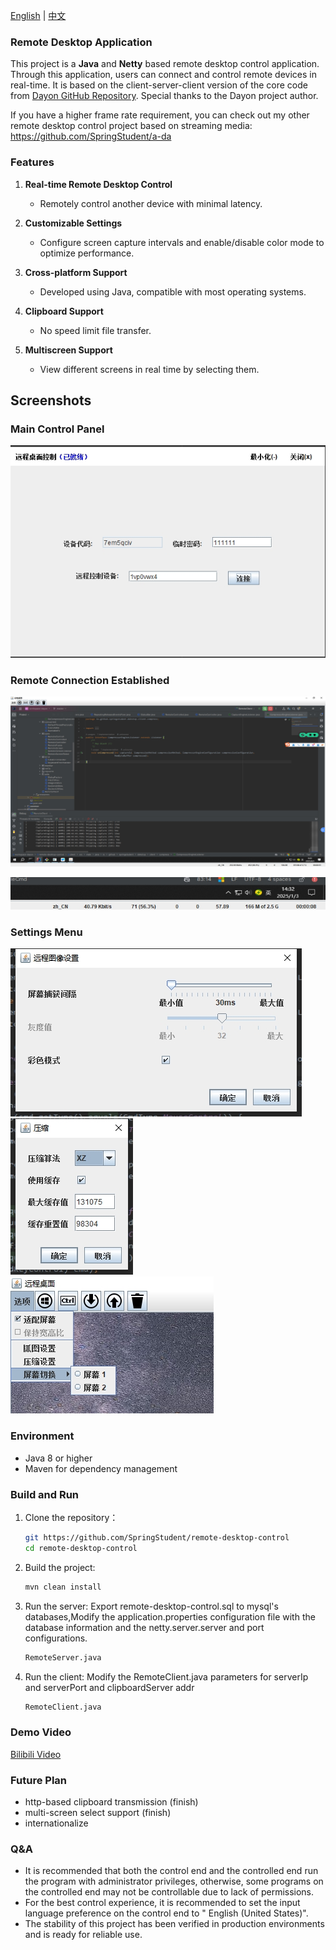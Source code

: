 [English](README.md) | [中文](README_zh.md)

### Remote Desktop Application

This project is a **Java** and **Netty** based remote desktop control application. Through this application, users can
connect and control remote devices in real-time. It is based on the client-server-client version of the core code
from [Dayon GitHub Repository](https://github.com/RetGal/Dayon). Special thanks to the Dayon project author.

If you have a higher frame rate requirement, you can check out my other remote desktop control project based on
streaming media: https://github.com/SpringStudent/a-da

### Features

1. **Real-time Remote Desktop Control**
    * Remotely control another device with minimal latency.

2. **Customizable Settings**
    * Configure screen capture intervals and enable/disable color mode to optimize performance.

3. **Cross-platform Support**
    * Developed using Java, compatible with most operating systems.

4. **Clipboard Support**
    * No speed limit file transfer.

5. **Multiscreen Support**
    * View different screens in real time by selecting them.

## Screenshots

### Main Control Panel

![remote-desktop-control](z_launcher.png)

### Remote Connection Established

![remote-desktop-control](z_screen.png)

![remote-desktop-control](z_monitor.png)

### Settings Menu

![remote-desktop-control](z_screen_setting.png)
![remote-desktop-control](z_compress_setting.png)
![remote-desktop-control](z_clipboard.png)

### Environment

* Java 8 or higher
* Maven for dependency management

### Build and Run

1. Clone the repository：
   ```bash
   git https://github.com/SpringStudent/remote-desktop-control
   cd remote-desktop-control
   ```

2. Build the project:
   ```bash
   mvn clean install
   ```

3. Run the server: Export remote-desktop-control.sql to mysql's databases,Modify the application.properties configuration file with the database information and the
   netty.server.server and port configurations.
   ```bash
   RemoteServer.java
   ```

4. Run the client: Modify the RemoteClient.java parameters for serverIp and serverPort and clipboardServer addr
   ```bash
   RemoteClient.java
   ```
### Demo Video

[Bilibili Video](https://www.bilibili.com/video/BV11qNCeNEoZ/)

### Future Plan

* http-based clipboard transmission (finish)
* multi-screen select support (finish)
* internationalize  

### Q&A

* It is recommended that both the control end and the controlled end run the program with administrator privileges,
  otherwise, some programs on the controlled end may not be controllable due to lack of permissions.
* For the best control experience, it is recommended to set the input language preference on the control end to "
  English (United States)".
* The stability of this project has been verified in production environments and is ready for reliable use.